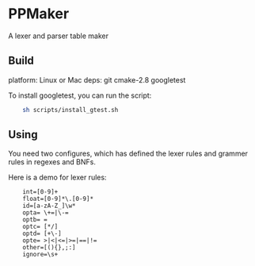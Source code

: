 PPMaker
============

A lexer and parser table maker

## Build

platform: Linux or Mac 
deps: git cmake-2.8 googletest

To install googletest, you can run the script:
```sh
    sh scripts/install_gtest.sh
```


## Using

You need two configures, which has defined the lexer rules and grammer rules in regexes and BNFs.

Here is a demo for lexer rules:
```
    int=[0-9]+
    float=[0-9]*\.[0-9]*
    id=[a-zA-Z_]\w*
    opta= \+=|\-=
    optb= =
    optc= [*/]
    optd= [+\-]
    opte= >|<|<=|>=|==|!=
    other=[(){},;:]
    ignore=\s+
```
